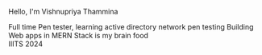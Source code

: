 Hello, I'm Vishnupriya Thammina 

Full time Pen tester, learning active directory network pen testing
Building Web apps in MERN Stack is my brain food  
IIITS 2024



<!-- Proudly created with GPRM (https://gprm.itsvg.in) -->
